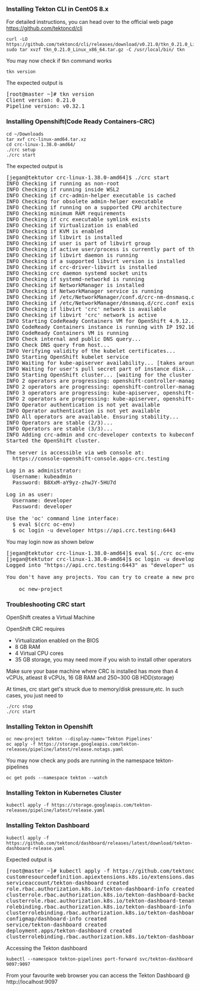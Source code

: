 ### Installing Tekton CLI in CentOS 8.x
For detailed instructions, you can head over to the official web page https://github.com/tektoncd/cli
```
curl -LO https://github.com/tektoncd/cli/releases/download/v0.21.0/tkn_0.21.0_Linux_x86_64.tar.gz
sudo tar xvzf tkn_0.21.0_Linux_x86_64.tar.gz -C /usr/local/bin/ tkn
```

You may now check if tkn command works
```
tkn version
```
The expected output is
<pre>
[root@master ~]# tkn version
Client version: 0.21.0
Pipeline version: v0.32.1
</pre>

### Installing Openshift(Code Ready Containers-CRC)
```
cd ~/Downloads
tar xvf crc-linux-amd64.tar.xz
cd crc-linux-1.38.0-amd64/
./crc setup
./crc start
```

The expected output is
<pre>
[jegan@tektutor crc-linux-1.38.0-amd64]$ ./crc start
INFO Checking if running as non-root              
INFO Checking if running inside WSL2              
INFO Checking if crc-admin-helper executable is cached 
INFO Checking for obsolete admin-helper executable 
INFO Checking if running on a supported CPU architecture 
INFO Checking minimum RAM requirements            
INFO Checking if crc executable symlink exists    
INFO Checking if Virtualization is enabled        
INFO Checking if KVM is enabled                   
INFO Checking if libvirt is installed             
INFO Checking if user is part of libvirt group    
INFO Checking if active user/process is currently part of the libvirt group 
INFO Checking if libvirt daemon is running        
INFO Checking if a supported libvirt version is installed 
INFO Checking if crc-driver-libvirt is installed  
INFO Checking crc daemon systemd socket units     
INFO Checking if systemd-networkd is running      
INFO Checking if NetworkManager is installed      
INFO Checking if NetworkManager service is running 
INFO Checking if /etc/NetworkManager/conf.d/crc-nm-dnsmasq.conf exists 
INFO Checking if /etc/NetworkManager/dnsmasq.d/crc.conf exists 
INFO Checking if libvirt 'crc' network is available 
INFO Checking if libvirt 'crc' network is active  
INFO Starting CodeReady Containers VM for OpenShift 4.9.12... 
INFO CodeReady Containers instance is running with IP 192.168.130.11 
INFO CodeReady Containers VM is running           
INFO Check internal and public DNS query...       
INFO Check DNS query from host...                 
INFO Verifying validity of the kubelet certificates... 
INFO Starting OpenShift kubelet service           
INFO Waiting for kube-apiserver availability... [takes around 2min] 
INFO Waiting for user's pull secret part of instance disk... 
INFO Starting OpenShift cluster... [waiting for the cluster to stabilize] 
INFO 2 operators are progressing: openshift-controller-manager, operator-lifecycle-manager-packageserver 
INFO 2 operators are progressing: openshift-controller-manager, operator-lifecycle-manager-packageserver 
INFO 3 operators are progressing: kube-apiserver, openshift-controller-manager, operator-lifecycle-manager-packageserver 
INFO 2 operators are progressing: kube-apiserver, openshift-controller-manager 
INFO Operator authentication is not yet available 
INFO Operator authentication is not yet available 
INFO All operators are available. Ensuring stability... 
INFO Operators are stable (2/3)...                
INFO Operators are stable (3/3)...                
INFO Adding crc-admin and crc-developer contexts to kubeconfig... 
Started the OpenShift cluster.

The server is accessible via web console at:
  https://console-openshift-console.apps-crc.testing

Log in as administrator:
  Username: kubeadmin
  Password: B8XxM-aY9yz-zhwJY-5HU7d

Log in as user:
  Username: developer
  Password: developer

Use the 'oc' command line interface:
  $ eval $(crc oc-env)
  $ oc login -u developer https://api.crc.testing:6443
</pre>

You may login now as shown below

<pre>
[jegan@tektutor crc-linux-1.38.0-amd64]$ eval $(./crc oc-env)
[jegan@tektutor crc-linux-1.38.0-amd64]$ oc login -u developer https://api.crc.testing:6443
Logged into "https://api.crc.testing:6443" as "developer" using existing credentials.

You don't have any projects. You can try to create a new project, by running

    oc new-project <projectname>
</pre>

### Troubleshooting CRC start
OpenShift creates a Virtual Machine

OpenShift CRC requires 
- Virtualization enabled on the BIOS
- 8 GB RAM
- 4 Virtual CPU cores
- 35 GB storage, you may need more if you wish to install other operators

Make sure your base machine where CRC is installed has more than 4 vCPUs, atleast 8 vCPUs, 16 GB RAM and 250~300 GB HDD(storage)

At times, crc start get's struck due to memory/disk pressure,etc.  In such cases, you just need to
```
./crc stop
./crc start
```

### Installing Tekton in Openshift
```
oc new-project tekton --display-name='Tekton Pipelines'
oc apply -f https://storage.googleapis.com/tekton-releases/pipeline/latest/release.notags.yaml
```
You may now check any pods are running in the namespace tekton-pipelines
```
oc get pods --namespace tekton --watch
```

### Installing Tekton in Kubernetes Cluster
```
kubectl apply -f https://storage.googleapis.com/tekton-releases/pipeline/latest/release.yaml
```

### Installing Tekton Dashboard
```
kubectl apply -f https://github.com/tektoncd/dashboard/releases/latest/download/tekton-dashboard-release.yaml
```
Expected output is
<pre>
[root@master ~]# kubectl apply -f https://github.com/tektoncd/dashboard/releases/latest/download/tekton-dashboard-release.yaml
customresourcedefinition.apiextensions.k8s.io/extensions.dashboard.tekton.dev created
serviceaccount/tekton-dashboard created
role.rbac.authorization.k8s.io/tekton-dashboard-info created
clusterrole.rbac.authorization.k8s.io/tekton-dashboard-backend created
clusterrole.rbac.authorization.k8s.io/tekton-dashboard-tenant created
rolebinding.rbac.authorization.k8s.io/tekton-dashboard-info created
clusterrolebinding.rbac.authorization.k8s.io/tekton-dashboard-backend created
configmap/dashboard-info created
service/tekton-dashboard created
deployment.apps/tekton-dashboard created
clusterrolebinding.rbac.authorization.k8s.io/tekton-dashboard-tenant created
</pre>

Accessing the Tekton dashboard
```
kubectl --namespace tekton-pipelines port-forward svc/tekton-dashboard 9097:9097
```
From your favourite web browser you can access the Tekton Dashboard @ http://localhost:9097
